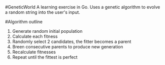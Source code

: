 #GeneticWorld
A learning exercise in Go. Uses a genetic algorithm to evolve a 
random string into the user's input. 

#Algorithm outline
1. Generate random initial population
2. Calculate each fitness
3. Randomly select 2 candidates, the fitter becomes a parent
4. Breen consecutive parents to produce new generation
5. Recalculate fitnesses
6. Repeat until the fittest is perfect
